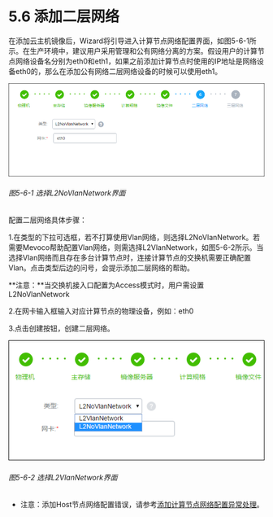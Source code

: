# 5.6 添加二层网络

在添加云主机镜像后，Wizard将引导进入计算节点网络配置界面，如图5-6-1所示。在生产环境中，建议用户采用管理和公有网络分离的方案。假设用户的计算节点网络设备名分别为eth0和eth1，如果之前添加计算节点时使用的IP地址是网络设备eth0的，那么在添加公有网络二层网络设备的时候可以使用eth1。

![png](../images/5-6-1.png "图5-6-1 选择L2NoVlanNetwork界面")

###### 图5-6-1 选择L2NoVlanNetwork界面

配置二层网络具体步骤：
  
1.在类型的下拉可选框，若不打算使用Vlan网络，则选择L2NoVlanNetwork。若需要Mevoco帮助配置Vlan网络，则需选择L2VlanNetwork，如图5-6-2所示。当选择Vlan网络而且存在多台计算节点时，连接计算节点的交换机需要正确配置Vlan。点击类型后边的问号，会提示添加二层网络的帮助。

**注意：**当交换机接入口配置为Access模式时，用户需设置L2NoVlanNetwork

2.在网卡输入框输入对应计算节点的物理设备，例如：eth0

3.点击创建按钮，创建二层网络。

![png](../images/5-6-2.png "图5-6-2 选择L2VlanNetwork界面")

###### 图5-6-2 选择L2VlanNetwork界面

* 注意：添加Host节点网络配置错误，请参考[添加计算节点网络配置异常处理](/exception/l2.md)。



